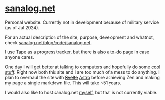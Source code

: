 # [sanalog.net](https://sanalog.net)
Personal website. Currently not in development because of military service (as of Jul 2024).

For an actual description of the site, purpose, development and whatnot, check [sanalog.net/blog/code/sanalog.net](https://sanalog.net/blog/code/sanalog.net).

I use [Tape](https://www.aeriform.io/tape) as a progress tracker, but there is also a [to-do page](https://sanalog.net/blog/todo) in case anyone cares.

One day I will get better at talking to computers and hopefully do some [cool stuff](https://webring.xxiivv.com/). Right now both this site and I are too much of a mess to do anything. I plan to overhaul the site with ~~[Svelte](https://svelte.dev/)~~ [Astro](https://astro.build/) before achieving Zen and making my page a single markdown file. This will take ~51 years.

I would also like to host sanalog.net [myself](https://sanalog.net/blog/code/server), but that is not currently viable.
